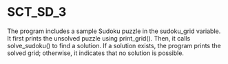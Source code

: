 # SCT_SD_3
The program includes a sample Sudoku puzzle in the sudoku_grid variable. It first prints the unsolved puzzle using print_grid(). Then, it calls solve_sudoku() to find a solution. If a solution exists, the program prints the solved grid; otherwise, it indicates that no solution is possible.
